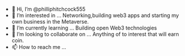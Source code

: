 - 👋 Hi, I’m @philliphitchcock555
- 👀 I’m interested in ... Networking,building web3 apps and starting my own business in the Metaverse.
- 🌱 I’m currently learning ... Building open Web3 technologies
- 💞️ I’m looking to collaborate on ... Anything of to interest that will earn coin.
- 📫 How to reach me ...

<!---
philliphitchcock555/philliphitchcock555 is a ✨ special ✨ repository because its `README.md` (this file) appears on your GitHub profile.
You can click the Preview link to take a look at your changes.
--->

